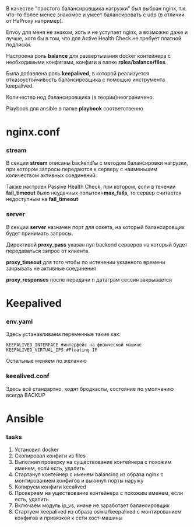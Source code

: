 В качестве "простого балансировщика нагрузки" был выбран nginx, т.к. что-то более менее знакомое и умеет балансировать с udp (в отличии от HaProxy например).

Envoy для меня не знаком, хоть и не уступает nginx, а возможно даже и лучше, хотя бы в том, что для Active Health Check не требует платной подписки.

Настроена роль **balance** для развертывания docker контейнера  с необходимыми конфигами, конфиги в папке **roles/balance/files**.

Была добавлена роль **keepalived**, в которой реализуется отказоустойчивость балансировщика с помощью инструмента keepalived.

Количество нод балансировщика (в теории)неограничено.

Playbook для ansible в папке **playbook** соответственно

# nginx.conf
### stream
В секции **stream** описаны backend'ы с методом балансировки нагрузки, при котором запросы передаются к серверу с наименьшим количеством активных соединений.

Также настроен Passive Health Check, при котором, если в течении **fail_timeout** было неудачных попыток=**max_fails**, то сервер считается недоступным на **fail_timeout**
### server
В секции **server** назначен порт для сокета, на который балансировщик будет принимать запросы.

Директивой **proxy_pass** указан пул backend серверов на который будет передаваться запрос от клиента.

**proxy_timeout** для того чтобы по истечении укзанного времени закрывать не активные соединения

**proxy_responses** после передачи n датаграм сессия закрывается

# Keepalived
### env.yaml
Здесь устанавливаем переменные такие как:
```
KEEPALIVED_INTERFACE #интерфейс на физической машине
KEEPALIVED_VIRTUAL_IPS #Floating IP
```
Остальные меняем по желанию

### keealived.conf
Здесь всё стандартно, ходят бродкасты, состояние по умолчанию всегда BACKUP

# Ansible
### tasks
1. Установил docker
2. Скопировал конфиги из files
3. Выполнил проверку на существование контейнера с похожим именем, если есть, удалить
4. Стартанул контейнер с именем balancing из образа nginx с монтированием конфигов и выкинул порты наружу
5. Копируем конфиги keealived
6. Проверяем на уществование контейнера с похожим именем, если есть, удалить
7. Включаем модуль ip_vs, иначе не заработает балансировщик
7. Стартуем keepalived из образа osixia/keepalived с монтированием конфигов и привязкой к сети хост-машины
